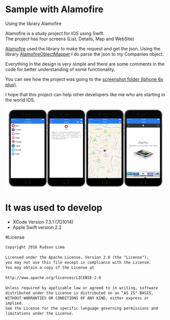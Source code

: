 # Sample with Alamofire
Using the library Alamofire

Alamofire is a study project for IOS using Swift.<br>
The project has four screens (List, Details, Map and WebSite)<br>

<a href="https://github.com/Alamofire/Alamofire">Alamofire</a> used the library to make the request and get the json. Using the library <a href="https://github.com/tristanhimmelman/AlamofireObjectMapper">AlamofireObjectMapper</a> I do parse the json to my Companies object.<br>

Everything in the design is very simple and there are some comments in the code for better understanding of some functionality.<br>

You can see how the project was going to the <a href="https://github.com/rudsonlive/alamofire-for-networking-ios/tree/master/Image/screenshot">screenshot folder (Iphone 6s plus)</a>.

I hope that this project can help other developers like me who are starting in the world IOS.<br>

<img src="https://github.com/rudsonlive/alamofire-for-networking-ios/blob/master/Image/image_companies.png">

# It was used to develop
- XCode Version 7.3.1 (7D1014)
- Apple Swift version 2.2

#License
```
Copyright 2016 Rudson Lima

Licensed under the Apache License, Version 2.0 (the "License");
you may not use this file except in compliance with the License.
You may obtain a copy of the License at

http://www.apache.org/licenses/LICENSE-2.0

Unless required by applicable law or agreed to in writing, software
distributed under the License is distributed on an "AS IS" BASIS,
WITHOUT WARRANTIES OR CONDITIONS OF ANY KIND, either express or implied.
See the License for the specific language governing permissions and
limitations under the License.

````